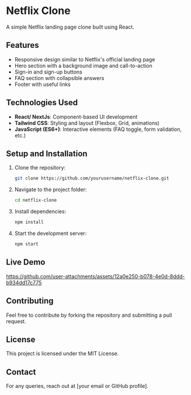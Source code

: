 # Netflix Clone

A simple Netflix landing page clone built using React.

## Features
- Responsive design similar to Netflix's official landing page
- Hero section with a background image and call-to-action
- Sign-in and sign-up buttons
- FAQ section with collapsible answers
- Footer with useful links

## Technologies Used
- **React/ NextJs**: Component-based UI development
- **Tailwind CSS**: Styling and layout (Flexbox, Grid, animations)
- **JavaScript (ES6+)**: Interactive elements (FAQ toggle, form validation, etc.)

## Setup and Installation
1. Clone the repository:
   ```sh
   git clone https://github.com/yourusername/netflix-clone.git
   ```
2. Navigate to the project folder:
   ```sh
   cd netflix-clone
   ```
3. Install dependencies:
   ```sh
   npm install
   ```
4. Start the development server:
   ```sh
   npm start
   ```

## Live Demo


https://github.com/user-attachments/assets/12a0e250-b078-4e0d-8ddd-b934dd17c775



## Contributing
Feel free to contribute by forking the repository and submitting a pull request.

## License
This project is licensed under the MIT License.

## Contact
For any queries, reach out at [your email or GitHub profile].

